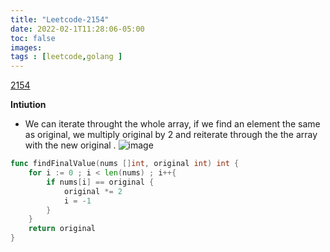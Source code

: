 ```yaml
---
title: "Leetcode-2154"
date: 2022-02-1T11:28:06-05:00
toc: false
images:
tags : [leetcode,golang ]
---
```


[2154](https://leetcode.com/problems/keep-multiplying-found-values-by-two/discuss/1734533/Iterative-One-Loop-O(1)-Space-solution)

**Intiution**

* We can iterate throught the whole array, if we find an element the same as original, we multiply original by 2 and reiterate through the  the array with the new original .
  ![image](https://assets.leetcode.com/users/images/c1d55ad0-f192-411c-9dde-3c8134432c2a_1643643211.7857583.gif)

``` go 
func findFinalValue(nums []int, original int) int {
    for i := 0 ; i < len(nums) ; i++{
        if nums[i] == original {
            original *= 2
            i = -1
        }
    }
    return original
}
```